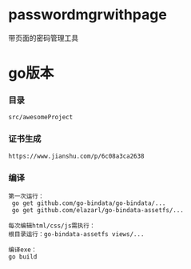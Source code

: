 # passwordmgrwithpage
带页面的密码管理工具
#  go版本
### 目录
```
src/awesomeProject
```
### 证书生成
```
https://www.jianshu.com/p/6c08a3ca2638
```
### 编译
```
第一次运行：
 go get github.com/go-bindata/go-bindata/...
 go get github.com/elazarl/go-bindata-assetfs/...

每次编辑html/css/js需执行：
根目录运行：go-bindata-assetfs views/...

编译exe：
go build
```
